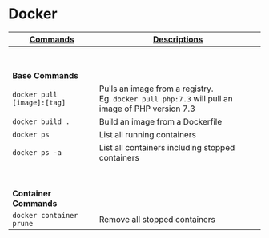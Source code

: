 # Docker

| <ins>Commands</ins> | <ins>Descriptions</ins> |
| --- | --- |
| <br /><br /> |
| **Base Commands** |
| `docker pull [image]:[tag]` | Pulls an image from a registry. <br />Eg. `docker pull php:7.3` will pull an image of PHP version 7.3 |
| `docker build .`            | Build an image from a Dockerfile |
| `docker ps`                 | List all running containers |
| `docker ps -a`              | List all containers including stopped containers |
| <br /><br /> |
| **Container Commands** |
| `docker container prune` | Remove all stopped containers |
